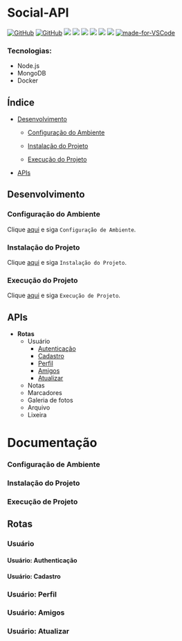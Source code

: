 # Social-API

[![GitHub](https://img.shields.io/github/license/mashape/social-api.svg)](https://github.com/laurovitor/social-api/blob/master/LICENSE)
[![GitHub](https://img.shields.io/github/license/social-api.svg)](https://github.com/laurovitor/social-api/blob/master/LICENSE)
![](https://img.shields.io/github/package-json/v/laurovitor/social-api.svg)
![](https://img.shields.io/github/last-commit/laurovitor/social-api.svg?color=red)
![](https://img.shields.io/github/languages/top/laurovitor/social-api.svg?color=yellow)
![](https://img.shields.io/github/languages/count/laurovitor/social-api.svg?color=lightgrey)
![](https://img.shields.io/github/languages/code-size/laurovitor/social-api.svg)
![](https://img.shields.io/github/repo-size/laurovitor/social-api.svg?color=blueviolet)
[![made-for-VSCode](https://img.shields.io/badge/Made%20for-VSCode-1f425f.svg)](https://code.visualstudio.com/)

### Tecnologias:
- Node.js
- MongoDB
- Docker

## Índice

- [Desenvolvimento](#desenvolvimento)

  - [Configuração do Ambiente](#configuração-do-ambiente)

  - [Instalação do Projeto](#instalação-do-projeto)

  - [Execução do Projeto](#execução-do-projeto)

- [APIs](#apis)

## Desenvolvimento

### Configuração do Ambiente

Clique [aqui](#configuração-de-ambiente) e siga `Configuração de Ambiente`.

### Instalação do Projeto

Clique [aqui](#instalação-do-projeto) e siga `Instalação do Projeto`.

### Execução do Projeto

Clique [aqui](#execução-do-projeto) e siga `Execução de Projeto`.

## APIs

- **Rotas**
  - Usuário
    - [Autenticação](#usuário-authenticação)
    - [Cadastro](#usuário-cadastro)
    - [Perfil](#usuário-perfil)
    - [Amigos](#usuário-amigos)
    - [Atualizar](#usuário-atualizar)
  - Notas
  - Marcadores
  - Galeria de fotos
  - Arquivo
  - Lixeira

# Documentação

### Configuração de Ambiente

### Instalação do Projeto

### Execução de Projeto

## Rotas

### Usuário

#### Usuário: Authenticação

#### Usuário: Cadastro

### Usuário: Perfil

### Usuário: Amigos

### Usuário: Atualizar
